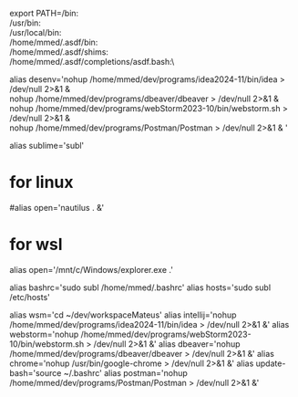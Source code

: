 export PATH=/bin:\
/usr/bin:\
/usr/local/bin:\
/home/mmed/.asdf/bin:\
/home/mmed/.asdf/shims:\
/home/mmed/.asdf/completions/asdf.bash:\

alias desenv='nohup /home/mmed/dev/programs/idea2024-11/bin/idea > /dev/null 2>&1 & \
nohup /home/mmed/dev/programs/dbeaver/dbeaver > /dev/null 2>&1 & \
nohup /home/mmed/dev/programs/webStorm2023-10/bin/webstorm.sh > /dev/null 2>&1 & \
nohup /home/mmed/dev/programs/Postman/Postman > /dev/null 2>&1 & '

alias sublime='subl'
# for linux
#alias open='nautilus . &'

# for wsl
alias open='/mnt/c/Windows/explorer.exe .'


alias bashrc='sudo subl /home/mmed/.bashrc'
alias hosts='sudo subl /etc/hosts'

alias wsm='cd ~/dev/workspaceMateus'
alias intellij='nohup /home/mmed/dev/programs/idea2024-11/bin/idea > /dev/null 2>&1 &'
alias webstorm='nohup /home/mmed/dev/programs/webStorm2023-10/bin/webstorm.sh > /dev/null 2>&1 &'
alias dbeaver='nohup /home/mmed/dev/programs/dbeaver/dbeaver > /dev/null 2>&1 &'
alias chrome='nohup /usr/bin/google-chrome > /dev/null 2>&1 &'
alias update-bash='source ~/.bashrc'
alias postman='nohup /home/mmed/dev/programs/Postman/Postman > /dev/null 2>&1 &'